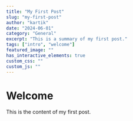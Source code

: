 ```yaml
---
title: "My First Post"
slug: "my-first-post"
author: "kartik"
date: "2024-06-01"
category: "General"
excerpt: "This is a summary of my first post."
tags: ["intro", "welcome"]
featured_image: ""
has_interactive_elements: true
custom_css: ""
custom_js: ""
---
```


# Welcome

This is the content of my first post.

<interactive-element>
<!-- You can embed custom HTML/JS here -->
</interactive-element> 